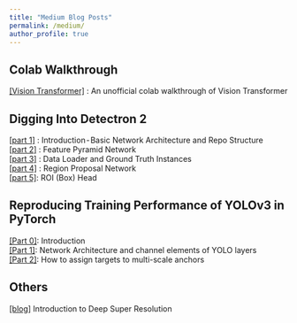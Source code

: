 ```yaml
---
title: "Medium Blog Posts"
permalink: /medium/
author_profile: true
---
```


## Colab Walkthrough

[[Vision Transformer]](https://medium.com/@hirotoschwert/an-unofficial-colab-walkthrough-of-vision-transformer-8bcd592ba26a) : An unofficial colab walkthrough of Vision Transformer

## Digging Into Detectron 2

[[part 1]](https://medium.com/@hirotoschwert/digging-into-detectron-2-47b2e794fabd) : Introduction - Basic Network Architecture and Repo Structure  
[[part 2]](https://medium.com/@hirotoschwert/digging-into-detectron-2-part-2-dd6e8b0526e) : Feature Pyramid Network  
[[part 3]](https://medium.com/@hirotoschwert/digging-into-detectron-2-part-3-1ecc27efc0b2) : Data Loader and Ground Truth Instances  
[[part 4]](https://medium.com/@hirotoschwert/digging-into-detectron-2-part-4-3d1436f91266) : Region Proposal Network  
[[part 5]](https://medium.com/@hirotoschwert/digging-into-detectron-2-part-5-6e220d762f9): ROI (Box) Head

## Reproducing Training Performance of YOLOv3 in PyTorch

[[Part 0]](https://medium.com/@hirotoschwert/reproducing-training-performance-of-yolov3-in-pytorch-part-0-a792e15ac90d): Introduction  
[[Part 1]](https://medium.com/@hirotoschwert/reproducing-training-performance-of-yolov3-in-pytorch-part1-620140ad71d3): Network Architecture and channel elements of YOLO layers  
[[Part 2]](https://medium.com/@hirotoschwert/reproducing-training-performance-of-yolov3-in-pytorch-part2-78be277a7faa): How to assign targets to multi-scale anchors    


## Others

[[blog]](https://medium.com/@hirotoschwert/introduction-to-deep-super-resolution-c052d84ce8cf) Introduction to Deep Super Resolution  